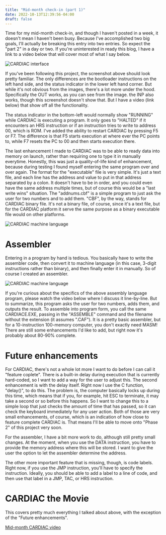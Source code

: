 ```yaml
---
title: "Mid-month check-in (part 1)"
date: 2022-10-13T12:39:56-04:00
draft: false
---
```


Time for my mid-month check-in, and though I haven't posted in a week, it doesn't mean I haven't been busy. Because I've accomplished two big goals, I'll actually be breaking this entry into two entries. So expect the "part 2" in a day or two. If you're uninterested in ready this blog, I have a link to a video below that will cover most of what I say below.

![CARDIAC interface](/IMG_1073.png)

If you've been following this project, the screenshot above should look pretty familiar. The only differences are the bootloader instructions on the left hand side, and the status indicator in the lower left hand corner. But while it's not obvious from the images, there's a lot more under the hood. Specifically the OUT works, as you can see from the image. the INP also works, though this screenshot doesn't show that. But I have a video (link below) that show off all the functionality.

The status indicator in the bottom-left would normally show "RUNNING" while CARDIAC is executing a program. It only goes to "HALTED" if it encounters an HRS instruction or if an instruction tries to write to address 00, which is ROM. I've added the ability to restart CARDIAC by pressing F5 or F7. The difference is that F5 starts execution at where ever the PC points to, while F7 resets the PC to 00 and then starts execution there.

The last enhancement I made to CARDIAC was to be able to ready data into memory on launch, rather than requiring one to type it in manually everytime. Honestly, this was just a quality-of-life kind of enhancement, because during testing I found myself entering the same program over and over again. The format for the "executable" file is very simple. It's just a text file, and each line has the address and value to put in that address separated by a colon. It doesn't have to be in order, and you could even have the same address multiple times, but of course this would be a "last write wins" situation. The "addnums.cbf" is a simple program to just ask the user for two numbers and to add them. "CBF", by the way, stands for CARDIAC binary file. It's not a binary file, of course, since it's a text file, but for the CARDIAC platform it serve the same purpose as a binary executable file would on other platforms.

![CARDIAC machine language](/IMG_1075.png)

# Assembler

Entering in a program by hand is tedious. You basically have to write the assembler code, then convert it to machine language (in this case, 3-digit instructions rather than binary), and then finally enter it in manually. So of course I created an assembler.

![CARDIAC machine language](/IMG_1074.png)

If you're curious about the specifics of the above assembly language program, please watch the video below where I discuss it line-by-line. But to summarize, this program asks the user for two numbers, adds them, and outputs the result. To assemble into program form, you call the same CARDIACE.EXE, passing in the "ASSEMBLE" command and the filename without the extension (it assumes ".CAF"). It is a pretty basic assembler, but for a 10-instruction 100-memory computer, you don't exactly need MASM! There are still some enhancements I'd like to add, but right now it's probably about 80-90% complete.

# Future enhancements

For CARDIAC, there's not a whole lot more I want to do before I can call it "feature coplete". There is a built-in delay during execution that is currently hard-coded, so I want to add a way for the user to adjust this. The second enhancement is with the delay itself. Right now I use the C function, "delay()", to do this. The problem is, the computer basically locks up during this time, which means that if you, for example, hit ESC to terminate, it may take a second or so before this happens. So I want to change this to a simple loop that just checks the amount of time that has passed, so it can check the keyboard immediately for any user action. Both of those are very small enhancements, of course, which is an indication of how close to feature complete CARDIAC is. That means I'll be able to move onto "Phase 2" of this project very soon.

For the assembler, I have a bit more work to do, although still pretty small changes. At the moment, when you use the DATA instruction, you have to provide the memory address where this will be stored. I want to give the user the option to let the assembler determine the address.

The other more important feature that is missing, though, is code labels. Right now, if you use the JMP instruction, you'll have to specify the instruction. Ideally, you should be able to add a label to a line of code, and then use that label in a JMP, TAC, or HRS instruction.

# CARDIAC the Movie

This covers pretty much everything I talked about above, with the exception of the "Future enhancements".

[Mid-month CARDIAC video](https://youtu.be/BHdIhzmKadE)
